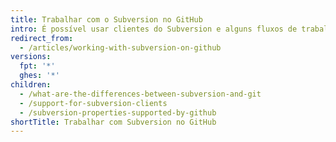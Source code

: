 ```yaml
---
title: Trabalhar com o Subversion no GitHub
intro: É possível usar clientes do Subversion e alguns fluxos de trabalho e propriedades do Subversion com o GitHub.
redirect_from:
  - /articles/working-with-subversion-on-github
versions:
  fpt: '*'
  ghes: '*'
children:
  - /what-are-the-differences-between-subversion-and-git
  - /support-for-subversion-clients
  - /subversion-properties-supported-by-github
shortTitle: Trabalhar com Subversion no GitHub
---
```


